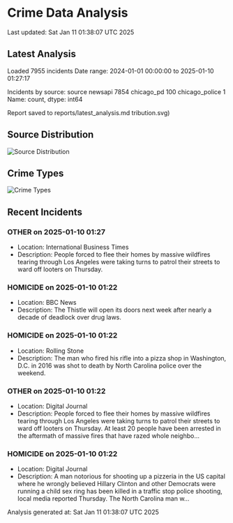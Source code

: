 # Crime Data Analysis
Last updated: Sat Jan 11 01:38:07 UTC 2025

## Latest Analysis

Loaded 7955 incidents
Date range: 2024-01-01 00:00:00 to 2025-01-10 01:27:17

Incidents by source:
source
newsapi           7854
chicago_pd         100
chicago_police       1
Name: count, dtype: int64

Report saved to reports/latest_analysis.md
tribution.svg)

## Source Distribution
![Source Distribution](images/source_distribution.svg)

## Crime Types
![Crime Types](images/crime_types.svg)

## Recent Incidents

### OTHER on 2025-01-10 01:27
- Location: International Business Times
- Description: People forced to flee their homes by massive wildfires tearing through Los Angeles were taking turns to patrol their streets to ward off looters on Thursday.


### HOMICIDE on 2025-01-10 01:22
- Location: BBC News
- Description: The Thistle will open its doors next week after nearly a decade of deadlock over drug laws.


### HOMICIDE on 2025-01-10 01:22
- Location: Rolling Stone
- Description: The man who fired his rifle into a pizza shop in Washington, D.C. in 2016 was shot to death by North Carolina police over the weekend.


### OTHER on 2025-01-10 01:22
- Location: Digital Journal
- Description: People forced to flee their homes by massive wildfires tearing through Los Angeles were taking turns to patrol their streets to ward off looters on Thursday. At least 20 people have been arrested in the aftermath of massive fires that have razed whole neighbo…


### HOMICIDE on 2025-01-10 01:22
- Location: Digital Journal
- Description: A man notorious for shooting up a pizzeria in the US capital where he wrongly believed Hillary Clinton and other Democrats were running a child sex ring has been killed in a traffic stop police shooting, local media reported Thursday. The North Carolina man w…

Analysis generated at: Sat Jan 11 01:38:07 UTC 2025
